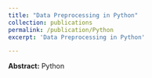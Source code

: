```yaml
---
title: "Data Preprocessing in Python"
collection: publications
permalink: /publication/Python
excerpt: 'Data Preprocessing in Python'

---
```

**Abstract:** Python
